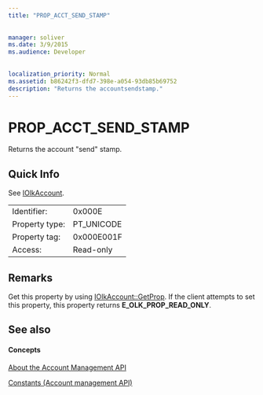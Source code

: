 ```yaml
---
title: "PROP_ACCT_SEND_STAMP"
 
 
manager: soliver
ms.date: 3/9/2015
ms.audience: Developer
 
 
localization_priority: Normal
ms.assetid: b86242f3-dfd7-398e-a054-93db85b69752
description: "Returns the accountsendstamp."
---
```


# PROP_ACCT_SEND_STAMP

Returns the account "send" stamp.
  
## Quick Info

See [IOlkAccount](iolkaccount.md).
  
|||
|:-----|:-----|
|Identifier:  <br/> |0x000E  <br/> |
|Property type:  <br/> |PT_UNICODE  <br/> |
|Property tag:  <br/> |0x000E001F  <br/> |
|Access:  <br/> |Read-only  <br/> |
   
## Remarks

Get this property by using [IOlkAccount::GetProp](iolkaccount-getprop.md). If the client attempts to set this property, this property returns **E_OLK_PROP_READ_ONLY**. 
  
## See also

#### Concepts

[About the Account Management API](about-the-account-management-api.md)
  
[Constants (Account management API)](constants-account-management-api.md)

